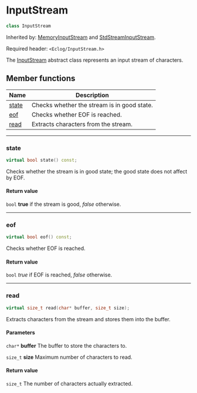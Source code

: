 # InputStream

```c++
class InputStream
```

Inherited by: [MemoryInputStream](MemoryInputStream.md) and [StdStreamInputStream](StdStreamInputStream.md).

Required header: `<Eclog/InputStream.h>`

The [InputStream](InputStream.md) abstract class represents an input stream of characters.

## Member functions

| Name | Description |
| ---- | ---- |
| [state](#state) | Checks whether the stream is in good state. |
| [eof](#eof) | Checks whether EOF is reached. |
| [read](#read) | Extracts characters from the stream. |

* * *

### state

```c++
virtual bool state() const;
```

Checks whether the stream is in good state; the good state does not affect by EOF.

#### Return value

`bool` **true** if the stream is good, *false* otherwise.

* * *

### eof

```c++
virtual bool eof() const;
```

Checks whether EOF is reached.

#### Return value

`bool` *true* if EOF is reached, *false* otherwise.

* * *

### read

```c++
virtual size_t read(char* buffer, size_t size);
```

Extracts characters from the stream and stores them into the buffer.

#### Parameters

`char*` **buffer** The buffer to store the characters to.

`size_t` **size** Maximum number of characters to read.

#### Return value

`size_t` The number of characters actually extracted.




